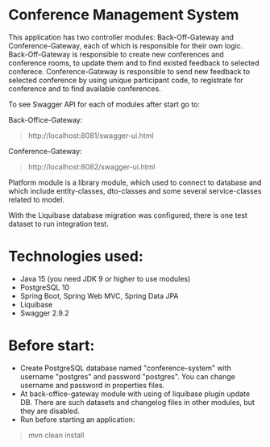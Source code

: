 # Conference Management System

This application has two controller modules: Back-Off-Gateway and Conference-Gateway, each of which is responsible for their own logic. Back-Off-Gateway is responsible to create new conferences and conference rooms, to update them and to find existed feedback to selected conferece. Conference-Gateway is responsible to send new feedback to selected conference by using unique participant code, to registrate for conference and to find available conferences.

To see Swagger API for each of modules after start go to:

Back-Office-Gateway:
>
>    http://localhost:8081/swagger-ui.html
>

Conference-Gateway:
>
>    http://localhost:8082/swagger-ui.html
>

Platform module is a library module, which used to connect to database and which include entity-classes, dto-classes and some several service-classes related to model.

With the Liquibase database migration was configured, there is one test dataset to run integration test.

# Technologies used: 

- Java 15 (you need JDK 9 or higher to use modules)
- PostgreSQL 10
- Spring Boot, Spring Web MVC, Spring Data JPA
- Liquibase 
- Swagger 2.9.2

# Before start:

- Create PostgreSQL database named "conference-system" with username "postgres" and password "postgres". You can change username and password in properties files.
- At back-office-gateway module with using of liquibase plugin update DB. There are such datasets and changelog files in other modules, but they are disabled. 
- Run before starting an application:
> mvn clean install